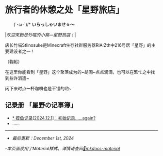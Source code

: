 # 旅行者的休憩之处「星野旅店」 

&emsp;&emsp;(´･ω･`)/*  **いらっしゃいませ☆～** 

|*欢迎来到是竹喵的小窝—星野旅店！*|

店长竹喵Stlinosuke是Minecraft生存社群服务器RIA:Zth中216号居「星野」的主要建设者之一！

（鞠躬）

在这里你能看到「星野」这个聚落成为的~胡闹~点点滴滴，也可以在繁忙之中找到些许消遣~ 

闲下来时点一杯咖啡也是不错的哟~

## **记录册 「星野の记事簿」**

- [* 摸鱼记录[2024.12.1]：初始记录……again?](moyu20241201.md)
- ……

------------

- *最后更新：December 1st, 2024*

-*本页面使用了Material样式，详情请查阅[🔗mkdocs-material](<https://squidfunk.github.io/mkdocs-material>)*





